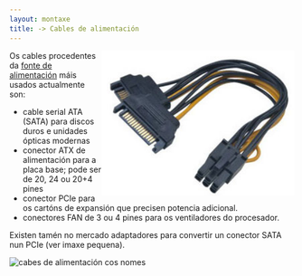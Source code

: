```yaml
---
layout: montaxe
title: -> Cables de alimentación
---
```



   <img style="float:right" height="256px"  alt="Cables de alimentación" height="128px"  src="/imaxes/satapcie.jpg">

Os cables procedentes da [fonte de alimentación]({{site.url}}/montaxe/40alimentar) máis usados actualmente son:

* cable serial ATA (SATA) para discos duros e unidades ópticas modernas
* conector ATX de alimentación para a placa base; pode ser de 20, 24 ou 20+4 pines
* conector PCIe para os cartóns de expansión que precisen potencia adicional.
* conectores FAN de 3 ou 4 pines para os ventiladores do procesador.

Existen  tamén no mercado adaptadores para convertir un conector SATA nun PCIe (ver imaxe pequena).


![cabes de alimentación cos nomes]({{site.url}}/imaxes/cablealimentar.gif)
